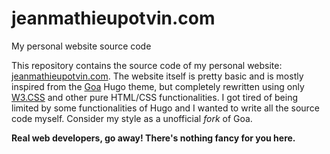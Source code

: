 # jeanmathieupotvin.com
My personal website source code

This repository contains the source code of my personal website: [jeanmathieupotvin.com](https://jeanmathieupotvin.com). The website
itself is pretty basic and is mostly inspired from the [Goa](https://github.com/shenoybr/hugo-goa) Hugo theme, but completely rewritten using only [W3.CSS](https://www.w3schools.com/w3css/) and other pure HTML/CSS functionalities. I got tired of being limited by some functionalities of Hugo and I wanted to write all the source code myself. Consider my style as a unofficial *fork* of Goa.

**Real web developers, go away! There's nothing fancy for you here.**
